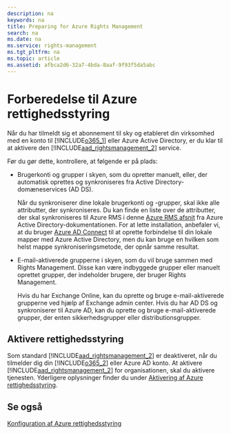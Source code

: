 ```yaml
---
description: na
keywords: na
title: Preparing for Azure Rights Management
search: na
ms.date: na
ms.service: rights-management
ms.tgt_pltfrm: na
ms.topic: article
ms.assetid: afbca2d6-32a7-4bda-8aaf-9f93f5da5abc
---
```

# Forberedelse til Azure rettighedsstyring
Når du har tilmeldt sig et abonnement til sky og etableret din virksomhed med en konto til [!INCLUDE[o365_1](../Token/o365_1_md.md)] eller Azure Active Directory, er du klar til at aktivere den [!INCLUDE[aad_rightsmanagement_2](../Token/aad_rightsmanagement_2_md.md)] service.

Før du gør dette, kontrollere, at følgende er på plads:

-   Brugerkonti og grupper i skyen, som du opretter manuelt, eller, der automatisk oprettes og synkroniseres fra Active Directory-domæneservices (AD DS).

    Når du synkroniserer dine lokale brugerkonti og -grupper, skal ikke alle attributter, der synkroniseres. Du kan finde en liste over de attributter, der skal synkroniseres til Azure RMS i denne [Azure RMS afsnit](https://azure.microsoft.com/documentation/articles/active-directory-aadconnectsync-attributes-synchronized/) fra Azure Active Directory-dokumentationen. For at lette installation, anbefaler vi, at du bruger [Azure AD Connect](http://azure.microsoft.com/documentation/articles/active-directory-aadconnect/) til at oprette forbindelse til din lokale mapper med Azure Active Directory, men du kan bruge en hvilken som helst mappe synkroniseringsmetode, der opnår samme resultat.

-   E-mail-aktiverede grupperne i skyen, som du vil bruge sammen med Rights Management. Disse kan være indbyggede grupper eller manuelt oprettet grupper, der indeholder brugere, der bruger Rights Management.

    Hvis du har Exchange Online, kan du oprette og bruge e-mail-aktiverede grupperne ved hjælp af Exchange admin center. Hvis du har AD DS og synkroniserer til Azure AD, kan du oprette og bruge e-mail-aktiverede grupper, der enten sikkerhedsgrupper eller distributionsgrupper.

## Aktivere rettighedsstyring
Som standard [!INCLUDE[aad_rightsmanagement_2](../Token/aad_rightsmanagement_2_md.md)] er deaktiveret, når du tilmelder dig din [!INCLUDE[o365_2](../Token/o365_2_md.md)] eller Azure AD konto. At aktivere [!INCLUDE[aad_rightsmanagement_2](../Token/aad_rightsmanagement_2_md.md)] for organisationen, skal du aktivere tjenesten. Yderligere oplysninger finder du under [Aktivering af Azure rettighedsstyring](../Topic/Activating_Azure_Rights_Management.md).

## Se også
[Konfiguration af Azure rettighedsstyring](../Topic/Configuring_Azure_Rights_Management.md)


